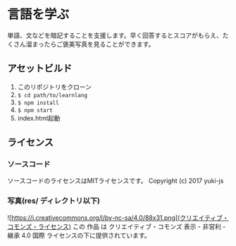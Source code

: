 # 言語を学ぶ

単語、文などを暗記することを支援します。早く回答するとスコアがもらえ、たくさん溜まったらご褒美写真を見ることができます。

## アセットビルド

1. このリポジトリをクローン
1. `$ cd path/to/learnlang`
1. `$ npm install`
1. `$ npm start`
1. index.html起動

## ライセンス
### ソースコード
ソースコードのライセンスはMITライセンスです。
Copyright (c) 2017 yuki-js
### 写真(res/ ディレクトリ以下)


![https://i.creativecommons.org/l/by-nc-sa/4.0/88x31.png](クリエイティブ・コモンズ・ライセンス)
この 作品 は クリエイティブ・コモンズ 表示 - 非営利 - 継承 4.0 国際 ライセンスの下に提供されています。
